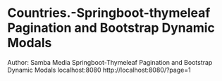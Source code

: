 # Countries.-Springboot-thymeleaf Pagination and Bootstrap Dynamic Modals
Author: Samba Media
Springboot-Thymeleaf Pagination and Bootstrap Dynamic Modals
localhost:8080
http://localhost:8080/?page=1
